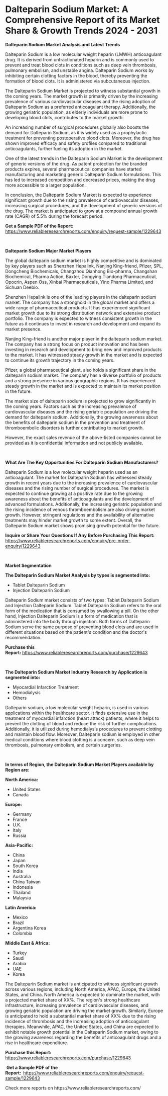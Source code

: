 <p><h1>Dalteparin Sodium Market: A Comprehensive Report of its Market Share & Growth Trends 2024 - 2031</h1></p><p><strong>Dalteparin Sodium Market Analysis and Latest Trends</strong></p>
<p><p>Dalteparin Sodium is a low molecular weight heparin (LMWH) anticoagulant drug. It is derived from unfractionated heparin and is commonly used to prevent and treat blood clots in conditions such as deep vein thrombosis, pulmonary embolism, and unstable angina. Dalteparin Sodium works by inhibiting certain clotting factors in the blood, thereby preventing the formation of blood clots. It is administered via subcutaneous injection.</p><p>The Dalteparin Sodium Market is projected to witness substantial growth in the coming years. The market growth is primarily driven by the increasing prevalence of various cardiovascular diseases and the rising adoption of Dalteparin Sodium as a preferred anticoagulant therapy. Additionally, the growing geriatric population, as elderly individuals are more prone to developing blood clots, contributes to the market growth.</p><p>An increasing number of surgical procedures globally also boosts the demand for Dalteparin Sodium, as it is widely used as a prophylactic treatment for preventing postoperative blood clots. Moreover, the drug has shown improved efficacy and safety profiles compared to traditional anticoagulants, further fueling its adoption in the market.</p><p>One of the latest trends in the Dalteparin Sodium Market is the development of generic versions of the drug. As patent protection for the branded products expires, several pharmaceutical companies have started manufacturing and marketing generic Dalteparin Sodium formulations. This has led to increased competition and decreased prices, making the drug more accessible to a larger population.</p><p>In conclusion, the Dalteparin Sodium Market is expected to experience significant growth due to the rising prevalence of cardiovascular diseases, increasing surgical procedures, and the development of generic versions of the drug. The market is anticipated to grow at a compound annual growth rate (CAGR) of 5.5% during the forecast period.</p></p>
<p><strong>Get a Sample PDF of the Report:&nbsp;</strong> <a href="https://www.reliableresearchreports.com/enquiry/request-sample/1229643">https://www.reliableresearchreports.com/enquiry/request-sample/1229643</a></p>
<p>&nbsp;</p>
<p><strong>Dalteparin Sodium Major Market Players</strong></p>
<p><p>The global dalteparin sodium market is highly competitive and is dominated by key players such as Shenzhen Hepalink, Nanjing King-friend, Pfizer, SPL, Dongcheng Biochemicals, Changzhou Qianhong Bio-pharma, Changshan Biochemical, Pharma Action, Baxter, Dongying Tiandong Pharmaceutical, Opocrin, Aspen Oss, Xinbai Pharmaceuticals, Yino Pharma Limited, and Sichuan Deebio.</p><p>Shenzhen Hepalink is one of the leading players in the dalteparin sodium market. The company has a stronghold in the global market and offers a wide range of pharmaceutical products. It has experienced significant market growth due to its strong distribution network and extensive product portfolio. The company is expected to witness consistent growth in the future as it continues to invest in research and development and expand its market presence.</p><p>Nanjing King-friend is another major player in the dalteparin sodium market. The company has a strong focus on product innovation and has been investing in research and development to bring new and improved products to the market. It has witnessed steady growth in the market and is expected to continue its growth trajectory in the coming years.</p><p>Pfizer, a global pharmaceutical giant, also holds a significant share in the dalteparin sodium market. The company has a diverse portfolio of products and a strong presence in various geographic regions. It has experienced steady growth in the market and is expected to maintain its market position in the future.</p><p>The market size of dalteparin sodium is projected to grow significantly in the coming years. Factors such as the increasing prevalence of cardiovascular diseases and the rising geriatric population are driving the demand for dalteparin sodium. Additionally, the growing awareness about the benefits of dalteparin sodium in the prevention and treatment of thromboembolic disorders is further contributing to market growth.</p><p>However, the exact sales revenue of the above-listed companies cannot be provided as it is confidential information and not publicly available.</p></p>
<p>&nbsp;</p>
<p><strong>What Are The Key Opportunities For Dalteparin Sodium Manufacturers?</strong></p>
<p><p>Dalteparin Sodium is a low molecular weight heparin used as an anticoagulant. The market for Dalteparin Sodium has witnessed steady growth in recent years due to the increasing prevalence of cardiovascular diseases and the rising number of surgical procedures. The market is expected to continue growing at a positive rate due to the growing awareness about the benefits of anticoagulants and the development of advanced formulations. Additionally, the increasing geriatric population and the rising incidence of venous thromboembolism are also driving market growth. However, stringent regulations and the availability of alternative treatments may hinder market growth to some extent. Overall, the Dalteparin Sodium market shows promising growth potential for the future.</p></p>
<p><strong>Inquire or Share Your Questions If Any Before Purchasing This Report:</strong> <a href="https://www.reliableresearchreports.com/enquiry/pre-order-enquiry/1229643">https://www.reliableresearchreports.com/enquiry/pre-order-enquiry/1229643</a></p>
<p>&nbsp;</p>
<p><strong>Market Segmentation</strong></p>
<p><strong>The Dalteparin Sodium Market Analysis by types is segmented into:</strong></p>
<p><ul><li>Tablet Dalteparin Sodium</li><li>Injection Dalteparin Sodium</li></ul></p>
<p><p>Dalteparin Sodium market consists of two types: Tablet Dalteparin Sodium and Injection Dalteparin Sodium. Tablet Dalteparin Sodium refers to the oral form of the medication that is consumed by swallowing a pill. On the other hand, Injection Dalteparin Sodium is a form of medication that is administered into the body through injection. Both forms of Dalteparin Sodium serve the same purpose of preventing blood clots and are used in different situations based on the patient's condition and the doctor's recommendation.</p></p>
<p><strong>Purchase this Report:&nbsp;</strong><a href="https://www.reliableresearchreports.com/purchase/1229643">https://www.reliableresearchreports.com/purchase/1229643</a></p>
<p>&nbsp;</p>
<p><strong>The Dalteparin Sodium Market Industry Research by Application is segmented into:</strong></p>
<p><ul><li>Myocardial Infarction Treatment</li><li>Hemodialysis</li><li>Others</li></ul></p>
<p><p>Dalteparin sodium, a low molecular weight heparin, is used in various applications within the healthcare sector. It finds extensive use in the treatment of myocardial infarction (heart attack) patients, where it helps to prevent the clotting of blood and reduce the risk of further complications. Additionally, it is utilized during hemodialysis procedures to prevent clotting and maintain blood flow. Moreover, Dalteparin sodium is employed in other medical conditions where blood clotting is a concern, such as deep vein thrombosis, pulmonary embolism, and certain surgeries.</p></p>
<p>&nbsp;</p>
<p><strong>In terms of Region, the Dalteparin Sodium Market Players available by Region are:</strong></p>
<p>
    <p> <strong> North America: </strong>
        <ul>
            <li>United States</li>
            <li>Canada</li>
        </ul>
        </p> 
    <p> <strong> Europe: </strong>
        <ul>
            <li>Germany</li>
            <li>France</li>
            <li>U.K.</li>
            <li>Italy</li>
            <li>Russia</li>
        </ul>
        </p> 
    <p> <strong> Asia-Pacific: </strong>
        <ul>
            <li>China</li>
            <li>Japan</li>
            <li>South Korea</li>
            <li>India</li>
            <li>Australia</li>
            <li>China Taiwan</li>
            <li>Indonesia</li>
            <li>Thailand</li>
            <li>Malaysia</li>
        </ul>
        </p> 
    <p> <strong> Latin America: </strong>
        <ul>
            <li>Mexico</li>
            <li>Brazil</li>
            <li>Argentina Korea</li>
            <li>Colombia</li>
        </ul>
        </p> 
    <p> <strong> Middle East & Africa: </strong>
        <ul>
            <li>Turkey</li>
            <li>Saudi</li>
            <li>Arabia</li>
            <li>UAE</li>
            <li>Korea</li>
        </ul>
    </p>
    </p>
<p><p>The Dalteparin Sodium market is anticipated to witness significant growth across various regions, including North America, APAC, Europe, the United States, and China. North America is expected to dominate the market, with a projected market share of XX%. The region's strong healthcare infrastructure, increasing prevalence of cardiovascular diseases, and growing geriatric population are driving the market growth. Similarly, Europe is anticipated to hold a substantial market share of XX% due to the rising incidence of thrombosis and the increasing adoption of anticoagulant therapies. Meanwhile, APAC, the United States, and China are expected to exhibit notable growth potential in the Dalteparin Sodium market, owing to the growing awareness regarding the benefits of anticoagulant drugs and a rise in healthcare expenditure.</p></p>
<p><strong>Purchase this Report: </strong><a href="https://www.reliableresearchreports.com/purchase/1229643">https://www.reliableresearchreports.com/purchase/1229643</a></p>
<p>&nbsp;<strong>Get a Sample PDF of the Report:&nbsp;&nbsp;</strong><a href="https://www.reliableresearchreports.com/enquiry/request-sample/1229643">https://www.reliableresearchreports.com/enquiry/request-sample/1229643</a></p>
<p><strong></strong></p>
<p>Check more reports on https://www.reliableresearchreports.com/</p>